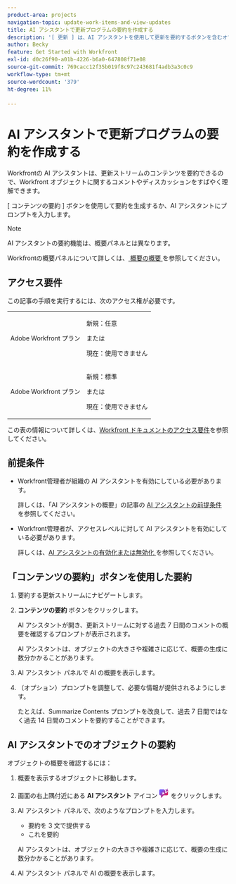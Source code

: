 ```yaml
---
product-area: projects
navigation-topic: update-work-items-and-view-updates
title: AI アシスタントで更新プログラムの要約を作成する
description: '[ 更新 ] は、AI アシスタントを使用して更新を要約するボタンを含むオブジェクトです。'
author: Becky
feature: Get Started with Workfront
exl-id: d0c26f90-a01b-4226-b6a0-647808f71e08
source-git-commit: 769cacc12f35b019f8c97c243681f4adb3a3c0c9
workflow-type: tm+mt
source-wordcount: '379'
ht-degree: 11%

---
```


# AI アシスタントで更新プログラムの要約を作成する

Workfrontの AI アシスタントは、更新ストリームのコンテンツを要約できるので、Workfront オブジェクトに関するコメントやディスカッションをすばやく理解できます。

[ コンテンツの要約 ] ボタンを使用して要約を生成するか、AI アシスタントにプロンプトを入力します。

>[!NOTE]
>
>AI アシスタントの要約機能は、概要パネルとは異なります。
>
>Workfrontの概要パネルについて詳しくは、[ 概要の概要 ](/help/quicksilver/workfront-basics/the-new-workfront-experience/summary-overview.md) を参照してください。

## アクセス要件

この記事の手順を実行するには、次のアクセス権が必要です。

<table style="table-layout:auto"> 
 <col> 
 <col> 
 <tbody> 
  <tr> 
   <td role="rowheader">Adobe Workfront プラン</td> 
   <td><p>新規：任意</p>
       <p>または</p>
       <p>現在：使用できません</p></td>
  </tr> 
  <tr> 
   <td role="rowheader">Adobe Workfront プラン</td> 
   <td><p>新規：標準</p>
       <p>または</p>
       <p>現在：使用できません</p></td>
  </tr> 
 </tbody> 
</table>

この表の情報について詳しくは、[Workfront ドキュメントのアクセス要件](/help/quicksilver/administration-and-setup/add-users/access-levels-and-object-permissions/access-level-requirements-in-documentation.md)を参照してください。

## 前提条件

* Workfront管理者が組織の AI アシスタントを有効にしている必要があります。

  詳しくは、「AI アシスタントの概要」の記事の [AI アシスタントの前提条件 ](/help/quicksilver/workfront-basics/ai-assistant/ai-assistant-overview.md#prerequisites-to-ai-assistant) を参照してください。
* Workfront管理者が、アクセスレベルに対して AI アシスタントを有効にしている必要があります。

  詳しくは、[AI アシスタントの有効化または無効化 ](/help/quicksilver/workfront-basics/ai-assistant/enable-or-disable-assistant.md) を参照してください。

## 「コンテンツの要約」ボタンを使用した要約

1. 要約する更新ストリームにナビゲートします。
1. **コンテンツの要約** ボタンをクリックします。

   AI アシスタントが開き、更新ストリームに対する過去 7 日間のコメントの概要を確認するプロンプトが表示されます。

   AI アシスタントは、オブジェクトの大きさや複雑さに応じて、概要の生成に数分かかることがあります。

1. AI アシスタント パネルで AI の概要を表示します。
1. （オプション）プロンプトを調整して、必要な情報が提供されるようにします。

   たとえば、Summarize Contents プロンプトを改良して、過去 7 日間ではなく過去 14 日間のコメントを要約することができます。

## AI アシスタントでのオブジェクトの要約

オブジェクトの概要を確認するには：

1. 概要を表示するオブジェクトに移動します。
1. 画面の右上隅付近にある **AI アシスタント** アイコン ![AI アシスタント アイコン ](assets/ai-assistant-icon.png) をクリックします。
1. AI アシスタント パネルで、次のようなプロンプトを入力します。

   * 要約を 3 文で提供する
   * これを要約

   AI アシスタントは、オブジェクトの大きさや複雑さに応じて、概要の生成に数分かかることがあります。

1. AI アシスタント パネルで AI の概要を表示します。
